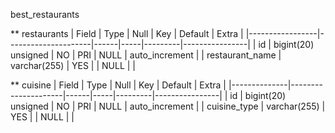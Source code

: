 best_restaurants



** restaurants
| Field           | Type                | Null | Key | Default | Extra          |
|-----------------|---------------------|------|-----|---------|----------------|
| id              | bigint(20) unsigned | NO   | PRI | NULL    | auto_increment |
| restaurant_name | varchar(255)        | YES  |     | NULL    |                |



** cuisine
| Field        | Type                | Null | Key | Default | Extra          |
|--------------|---------------------|------|-----|---------|----------------|
| id           | bigint(20) unsigned | NO   | PRI | NULL    | auto_increment |
| cuisine_type | varchar(255)        | YES  |     | NULL    |                |
